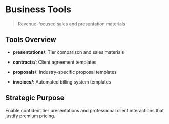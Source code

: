 # Business Tools
> Revenue-focused sales and presentation materials

## Tools Overview
- **presentations/**: Tier comparison and sales materials
- **contracts/**: Client agreement templates

- **proposals/**: Industry-specific proposal templates
- **invoices/**: Automated billing system templates

## Strategic Purpose
Enable confident tier presentations and professional client interactions that justify premium pricing.
